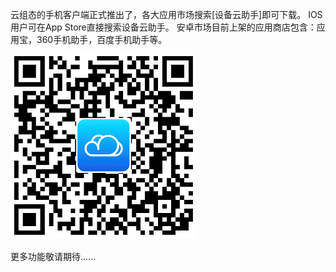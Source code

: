 云组态的手机客户端正式推出了，各大应用市场搜索[设备云助手]即可下载。
IOS用户可在App Store直接搜索设备云助手。
安卓市场目前上架的应用商店包含：应用宝，360手机助手，百度手机助手等。  

![Alt text](images\two_bar_codes.png)
   
更多功能敬请期待......